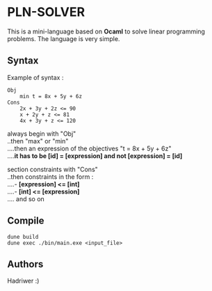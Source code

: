 # PLN-SOLVER

This is a mini-language based on **Ocaml** to solve linear programming problems. The language is very simple.

## Syntax

Example of syntax :

```
Obj 
    min t = 8x + 5y + 6z
Cons
    2x + 3y + 2z <= 90
    x + 2y + z <= 81
    4x + 3y + z <= 120

```
always begin with "Obj"  
..then "max" or "min"  
....then an expression of the objectives "t = 8x + 5y + 6z"  
....**it has to be [id] = [expression] and not [expression] = [id]**

section constraints with "Cons"  
..then constraints in the form :  
....- **[expression] <= [int]**  
....- **[int] <= [expression]**  
.... and so on


## Compile

```
dune build
dune exec ./bin/main.exe <input_file>
```

## Authors

Hadriwer :)
